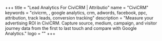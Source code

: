 +++
title = "Lead Analytics For CiviCRM | Attributio"
name = "CiviCRM"
keywords = "civicrm, , google analytics, crm, adwords, facebook, ppc, attribution, track leads, conversion tracking"
description = "Measure your advertising ROI in CiviCRM. Capture source, medium, campaign, and visitor journey data from the first to last touch and compare with Google Analytics."
logo = ""
+++
